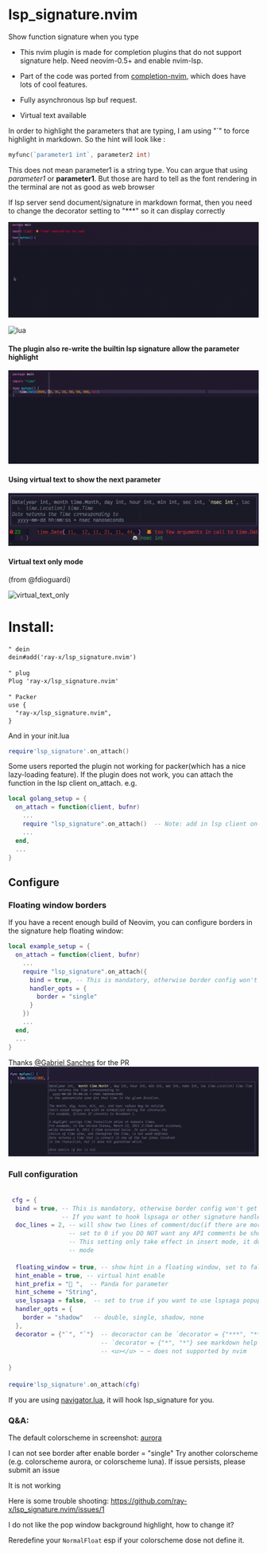 # lsp_signature.nvim

Show function signature when you type

- This nvim plugin is made for completion plugins that do not support signature help.
  Need neovim-0.5+ and enable nvim-lsp.

- Part of the code was ported from [completion-nvim](https://github.com/nvim-lua/completion-nvim), which does have lots of cool features.

- Fully asynchronous lsp buf request.

- Virtual text available

In order to highlight the parameters that are typing, I am using "\`" to force highlight in markdown. So the hint will look
like :

```go
myfunc(`parameter1 int`, parameter2 int)
```

This does not mean parameter1 is a string type.
You can argue that using _parameter1_ or **parameter1**. But those are hard to tell as the font rendering in the terminal are
not as good as web browser

If lsp server send document/signature in markdown format, then you need to change the decorator setting to "\*\*\*" so it can
display correctly

![lsp_signature_help.gif](https://github.com/ray-x/files/blob/master/img/signature/sigature.gif?raw=true "signature")

![lua](https://user-images.githubusercontent.com/1681295/109505092-5b73fd80-7af0-11eb-9ec7-15b297c6e3be.png?raw=true "lua")

#### The plugin also re-write the builtin lsp signature allow the parameter highlight

![show_signature](https://github.com/ray-x/files/blob/master/img/navigator/show_signnature.gif?raw=true "show_signature")

#### Using virtual text to show the next parameter

![virtual_hint](https://github.com/ray-x/files/blob/master/img/signature/virtual_text.jpg?raw=true "show_virtual_text")

#### Virtual text only mode

(from @fdioguardi)

<img width="600" alt="virtual_text_only" src="https://user-images.githubusercontent.com/1681295/120172944-e3c88280-c246-11eb-95a6-40a0bbc1df9c.png">


# Install:

```vim
" dein
dein#add('ray-x/lsp_signature.nvim')

" plug
Plug 'ray-x/lsp_signature.nvim'

" Packer
use {
  "ray-x/lsp_signature.nvim",
}
```

And in your init.lua

```lua
require'lsp_signature'.on_attach()
```

Some users reported the plugin not working for packer(which has a nice lazy-loading feature). If the plugin does not work, you can attach the function in the lsp client on_attach. e.g.

```lua
local golang_setup = {
  on_attach = function(client, bufnr)
    ...
    require "lsp_signature".on_attach()  -- Note: add in lsp client on-attach
    ...
  end,
  ...
}
```

## Configure

### Floating window borders

If you have a recent enough build of Neovim, you can configure borders in the signature help
floating window:

```lua
local example_setup = {
  on_attach = function(client, bufnr)
    ...
    require "lsp_signature".on_attach({
      bind = true, -- This is mandatory, otherwise border config won't get registered.
      handler_opts = {
        border = "single"
      }
    })
    ...
  end,
  ...
}
```

Thanks [@Gabriel Sanches](https://github.com/gbrlsnchs) for the PR
![lsp_signature_border](https://github.com/ray-x/files/blob/master/img/signature/signature_boarder.jpg?raw=true "signature")

### Full configuration

```lua

 cfg = {
  bind = true, -- This is mandatory, otherwise border config won't get registered.
               -- If you want to hook lspsaga or other signature handler, pls set to false
  doc_lines = 2, -- will show two lines of comment/doc(if there are more than two lines in doc, will be truncated);
                 -- set to 0 if you DO NOT want any API comments be shown
                 -- This setting only take effect in insert mode, it does not affect signature help in normal
                 -- mode

  floating_window = true, -- show hint in a floating window, set to false for virtual text only mode
  hint_enable = true, -- virtual hint enable
  hint_prefix = "🐼 ",  -- Panda for parameter
  hint_scheme = "String",
  use_lspsaga = false,  -- set to true if you want to use lspsaga popup
  handler_opts = {
    border = "shadow"   -- double, single, shadow, none
  },
  decorator = {"`", "`"}  -- decoractor can be `decorator = {"***", "***"}`  `decorator = {"**", "**"}` `decorator = {"**_", "_**"}`
                          -- `decorator = {"*", "*"} see markdown help for more details
                          -- <u></u> ~ ~ does not supported by nvim

}

require'lsp_signature'.on_attach(cfg)
```

If you are using [navigator.lua](https://github.com/ray-x/navigator.lua), it will hook lsp_signature for you.

### Q&A:

The default colorscheme in screenshot:
[aurora](https://github.com/ray-x/aurora)

I can not see border after enable border = "single"
Try another colorscheme (e.g. colorscheme aurora, or colorscheme luna). If issue persists, please submit an issue

It is not working

Here is some trouble shooting: https://github.com/ray-x/lsp_signature.nvim/issues/1

I do not like the pop window background highlight, how to change it?

Reredefine your `NormalFloat` esp if your colorscheme dose not define it.

